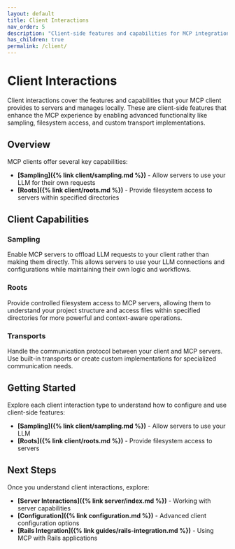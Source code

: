 ```yaml
---
layout: default
title: Client Interactions
nav_order: 5
description: "Client-side features and capabilities for MCP integration"
has_children: true
permalink: /client/
---
```


# Client Interactions

Client interactions cover the features and capabilities that your MCP client provides to servers and manages locally. These are client-side features that enhance the MCP experience by enabling advanced functionality like sampling, filesystem access, and custom transport implementations.

## Overview

MCP clients offer several key capabilities:

- **[Sampling]({% link client/sampling.md %})** - Allow servers to use your LLM for their own requests
- **[Roots]({% link client/roots.md %})** - Provide filesystem access to servers within specified directories

## Client Capabilities

### Sampling

Enable MCP servers to offload LLM requests to your client rather than making them directly. This allows servers to use your LLM connections and configurations while maintaining their own logic and workflows.

### Roots

Provide controlled filesystem access to MCP servers, allowing them to understand your project structure and access files within specified directories for more powerful and context-aware operations.

### Transports

Handle the communication protocol between your client and MCP servers. Use built-in transports or create custom implementations for specialized communication needs.

## Getting Started

Explore each client interaction type to understand how to configure and use client-side features:

- **[Sampling]({% link client/sampling.md %})** - Allow servers to use your LLM
- **[Roots]({% link client/roots.md %})** - Provide filesystem access to servers

## Next Steps

Once you understand client interactions, explore:

- **[Server Interactions]({% link server/index.md %})** - Working with server capabilities
- **[Configuration]({% link configuration.md %})** - Advanced client configuration options
- **[Rails Integration]({% link guides/rails-integration.md %})** - Using MCP with Rails applications

